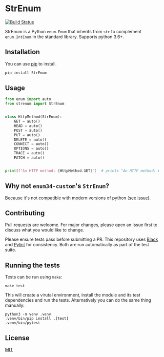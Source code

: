 # StrEnum

[![Build Status](https://travis-ci.org/irgeek/StrEnum.svg?branch=master)](https://travis-ci.org/irgeek/StrEnum)

StrEnum is a Python `enum.Enum` that inherits from `str` to complement
`enum.IntEnum` in the standard library.
Supports python 3.6+.

## Installation

You can use [pip](https://pip.pypa.io/en/stable/) to install.

```bash
pip install StrEnum
```

## Usage

```python
from enum import auto
from strenum import StrEnum


class HttpMethod(StrEnum):
    GET = auto()
    HEAD = auto()
    POST = auto()
    PUT = auto()
    DELETE = auto()
    CONNECT = auto()
    OPTIONS = auto()
    TRACE = auto()
    PATCH = auto()


print(f"An HTTP method: {HttpMethod.GET}")  # prints "An HTTP method: GET"
```

## Why not `enum34-custom`'s `StrEnum`?

Because it's not compatible with modern versions of python ([see issue](https://github.com/kissgyorgy/enum34-custom/issues/7)).

## Contributing
Pull requests are welcome. For major changes, please open an issue first to
discuss what you would like to change.

Please ensure tests pass before submitting a PR. This repository uses
[Black](https://black.readthedocs.io/en/stable/) and
[Pylint](https://www.pylint.org/) for consistency. Both are run automatically
as part of the test suite.

## Running the tests

Tests can be run using `make`:

```
make test
```

This will create a virutal environment, install the module and its test
dependencies and run the tests. Alternatively you can do the same thing
manually:

```
python3 -m venv .venv
.venv/bin/pip install .[test]
.venv/bin/pytest
```

## License
[MIT](https://choosealicense.com/licenses/mit/)
